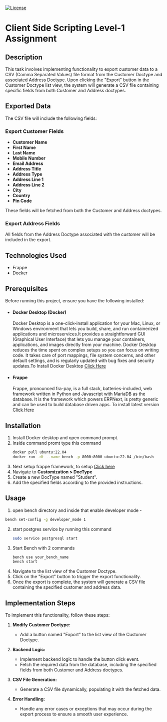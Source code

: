 [![License](https://img.shields.io/badge/License-MIT-yellow.svg)](https://opensource.org/licenses/MIT)
# Client Side Scripting Level-1 Assignment

## Description

This task involves implementing functionality to export customer data to a CSV (Comma Separated Values) file format from the Customer Doctype and associated Address Doctype. Upon clicking the "Export" button in the Customer Doctype list view, the system will generate a CSV file containing specific fields from both Customer and Address doctypes.

## Exported Data

The CSV file will include the following fields:

### Export Customer Fields

- **Customer Name**
- **First Name**
- **Last Name**
- **Mobile Number**
- **Email Address**
- **Address Title**
- **Address Type**
- **Address Line 1**
- **Address Line 2**
- **City**
- **Country**
- **Pin Code**

These fields will be fetched from both the Customer and Address doctypes.

### Export Address Fields

All fields from the Address Doctype associated with the customer will be included in the export.

## Technologies Used

- Frappe
- Docker


## Prerequisites

Before running this project, ensure you have the following installed:

- #### Docker Desktop (Docker)
    Docker Desktop is a one-click-install application for your Mac, Linux, or Windows environment that lets you build, share, and run containerized applications and microservices.It provides a straightforward GUI (Graphical User Interface) that lets you manage your containers, applications, and images directly from your machine. Docker Desktop reduces the time spent on complex setups so you can focus on writing code. It takes care of port mappings, file system concerns, and other default settings, and is regularly updated with bug fixes and security updates.To Install Docker Desktop <a href="https://docs.docker.com/desktop/" alt="not found">Click Here</a>

- #### Frappe
    Frappe, pronounced fra-pay, is a full stack, batteries-included, web framework written in Python and Javascript with MariaDB as the database. It is the framework which powers ERPNext, is pretty generic and can be used to build database driven apps. To install latest version <a href="https://frappeframework.com/docs/user/en/introduction" alt="not found">Click Here</a>


## Installation
1. Install Docker desktop and open command prompt.
2. Inside command promt type this command
   ```bash
   docker pull ubuntu:22.04
   docker run -dt --name bench -p 8000:8000 ubuntu:22.04 /bin/bash
   ```
4. Next setup frappe framework, to setup <a href="https://wiki.nestorbird.com/wiki/install-frappe-v15">Click here</a>
5. Navigate to **Customization > DocType**
6. Create a new DocType named "Student".
7. Add the specified fields according to the provided instructions.
## Usage
1. open bench directory and inside that enable developer mode -
 ```bash
bench set-config -g developer_mode 1
  ```
2. start postgres service by running this command
   ```bash
   sudo service postgresql start
   ```
3. Start Bench with 2 commands
   ```bash
   bench use your_bench_name
   bench start
   ```
1. Navigate to the list view of the Customer Doctype.
2. Click on the "Export" button to trigger the export functionality.
3. Once the export is complete, the system will generate a CSV file containing the specified customer and address data.  

## Implementation Steps

To implement this functionality, follow these steps:

1. **Modify Customer Doctype:**
   - Add a button named "Export" to the list view of the Customer Doctype.

2. **Backend Logic:**
   - Implement backend logic to handle the button click event.
   - Fetch the required data from the database, including the specified fields from both Customer and Address doctypes.

3. **CSV File Generation:**
   - Generate a CSV file dynamically, populating it with the fetched data.

4. **Error Handling:**
   - Handle any error cases or exceptions that may occur during the export process to ensure a smooth user experience.

